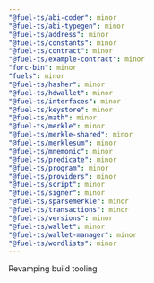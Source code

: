 ```yaml
---
"@fuel-ts/abi-coder": minor
"@fuel-ts/abi-typegen": minor
"@fuel-ts/address": minor
"@fuel-ts/constants": minor
"@fuel-ts/contract": minor
"@fuel-ts/example-contract": minor
"forc-bin": minor
"fuels": minor
"@fuel-ts/hasher": minor
"@fuel-ts/hdwallet": minor
"@fuel-ts/interfaces": minor
"@fuel-ts/keystore": minor
"@fuel-ts/math": minor
"@fuel-ts/merkle": minor
"@fuel-ts/merkle-shared": minor
"@fuel-ts/merklesum": minor
"@fuel-ts/mnemonic": minor
"@fuel-ts/predicate": minor
"@fuel-ts/program": minor
"@fuel-ts/providers": minor
"@fuel-ts/script": minor
"@fuel-ts/signer": minor
"@fuel-ts/sparsemerkle": minor
"@fuel-ts/transactions": minor
"@fuel-ts/versions": minor
"@fuel-ts/wallet": minor
"@fuel-ts/wallet-manager": minor
"@fuel-ts/wordlists": minor
---
```


Revamping build tooling
